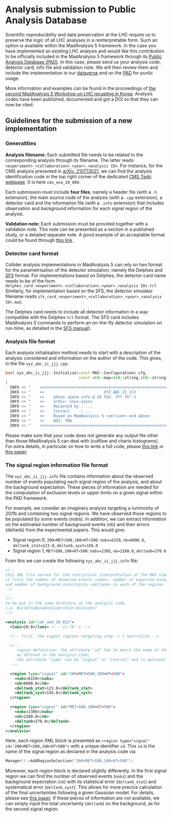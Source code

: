 # Analysis submission to Public Analysis Database
Scientific reproducibility and data preservation at the LHC require us to
preserve the logic of all LHC analyses in a reinterpretable form. Such an option
is available within the MadAnalysis 5 framework. In the case you have
implemented an existing LHC analysis and would like this contribution to be
officially included in the MadAnalysis 5 framework through its
[Public Analysis Database (PAD)](http://madanalysis.irmp.ucl.ac.be/wiki/PublicAnalysisDatabase).
In this case, please send us your analysis code, detector card, info file and
validation note. We will then review them and include the implementation in our
[dataverse](https://dataverse.uclouvain.be/dataverse/madanalysis) and on the
[PAD](http://madanalysis.irmp.ucl.ac.be/wiki/PublicAnalysisDatabase) for punlic usage.

More information and examples can be found in the proceedings of 
[the second MadAnalysis 5 Workshop on LHC recasting in Korea](https://doi.org/10.1142/S0217732321020016). 
Analysis codes have been published, documented and got a DOI so that they can now be cited.


## Guidelines for the submission of a new implementation

### Generalities
**Analysis filename:** Each submitted file needs to be related to the
corresponding analysis through its filename. The latter reads
   `<experiment>_<collaboration>_<year>_<analysis ID>`.
For instance, for the CMS analysis presented in
[arXiv: 2107.13021](http://arxiv.org/abs/2107.13021), we can find the analysis
identification code in the top right corner of the dedicated
[CMS Twiki webpage](http://cms-results.web.cern.ch/cms-results/public-results/publications/EXO-20-004/#Ref).
It is here `cms_exo_20_004`.

Each submission must include **four files**, namely a header file (with a `.h`
extension), the main source code of the analysis (with a `.cpp` extension),
a detector card and the information file (with a `.info` extension) that
includes observation and background information for each signal region of the
analysis.

**Validation note:** Each submission must be provided together with a
validation note. This note can be presented as a section in a published study,
or a detailed separate note. A good example of an acceptable format could be
found through
[this link](http://madanalysis.irmp.ucl.ac.be/raw-attachment/wiki/PublicAnalysisDatabase/validation_atlas_susy_2019_08.pdf).


### Detector card format
Collider analysis implementations in MadAnalysis 5 can rely on two format for
the parametrisation of the detector simulation, namely the Delphes and
[SFS](https://arxiv.org/abs/2006.09387) format. For implementations based on
Delphes, the detector card name needs to be of the form
  `delphes_card_<experiment>_<collaboration>_<year>_<analysis ID>.tcl`
Similarly, for implementation based on the SFS, the detector simulator filename
reads
  `sfs_card_<experiment>_<collaboration>_<year>_<analysis ID>.ma5`.

The Delphes card needs to include all detector information in a way compatible
with the Delphes `tcl` format. The SFS card includes MadAnalysis 5 commands to
perform an on-the-fly detector simulation on run-time, as detailed in the
[SFS manual](https://arxiv.org/abs/2006.09387)).


### Analysis file format

Each analysis initialisation method needs to start with a description of the
analysis considered and information on the author of the code. This gives, in
the file `xyz_abc_ii_jjj.cpp`:
```cpp
bool xyz_abc_ii_jjj::Initialize(const MA5::Configuration& cfg, 
                                const std::map<std::string,std::string>& parameters)
{
  INFO << "    <><><><><><><><><><><><><><><><><><><><><><><><><><><><><><><><><><><>" << endmsg;
  INFO << "    <>                          XYZ ABC II JJJ                          <>" << endmsg;
  INFO << "    <>    phase space info @ XX TeV, YYY fb^-1                          <>" << endmsg;
  INFO << "    <>    arXiv: xxxx.xxxxx                                             <>" << endmsg;
  INFO << "    <>    Recasted by : ...                                             <>" << endmsg;
  INFO << "    <>    Contact     : ...                                             <>" << endmsg;
  INFO << "    <>    Based on MadAnalysis 5 <version> and above                    <>" << endmsg;
  INFO << "    <>    DOI: TBA                                                      <>" << endmsg;
  INFO << "    <><><><><><><><><><><><><><><><><><><><><><><><><><><><><><><><><><><>" << endmsg;
```
Please make sure that your code does not generate any output file other than
those MadAnalysis 5 can deal with (cutflow and charts histograms). For extra
details, in particular on how to write a full code, please
[this link](https://madanalysis.irmp.ucl.ac.be/wiki/WritingAnalyses) or
[this paper](https://arxiv.org/abs/1808.00480).

### The signal region information file format
The `xyz_abc_ii_jjj.info` file contains information about the observed number of
events populating each signal region of the analysis, and about the background
expectation. These pieces of information are needed for the computation of
exclusion levels or upper limits on a given signal within the PAD framework.

For example, we consider an imaginary analysis targeting a luminosity of 20/fb
and containing two signal regions. We have observed those regions to be
populated by some events (nobs). In addition, we can extract information on the
estimated number of background events (nb) and their errors (deltanb) from the
experimental papers. This would give:
- Signal region 0, `200<MET<500,100<HT<500`: `nobs=6159`, `nb=6090.0`, `deltanb_stat=123.0`, `deltanb_syst=156.0`
- Signal region 1, `MET>500,100<HT<500`: `nobs=2305`, `nb=2280.0`, `deltanb=270.0`

From this we can create the following `xyz_abc_ii_jjj.info` file:

```xml
<!--
this XML file serves for the statistical interpretation of the MA5 simulation. 
it lists the number of observed events <nobs>, number of expected backgrounds <nb> 
and number of background uncertainty <deltanb> in each of the regions  
-->

<!--
to be put in the same directory as the analysis code,
i.e. Build/SampleAnalyzer/User/Analyzer/
-->

<analysis id="cat_ued_16_013">
  <lumi>20.0</lumi> <!-- in fb^-1 -->

  <!-- first, the signal regions targeting stop -> t neutralino -->

  <!--
     region definition: the attribute "id" has to match the name of the region
     as defined in the analysis code;
     the attribute "type" can be "signal" or "control" and is optional (default=signal)
  -->

  <region type="signal" id="200<MET<500,100<HT<500">
    <nobs>6159</nobs>
    <nb>6090.0</nb>
    <deltanb_stat>123.0</deltanb_stat>
    <deltanb_syst>156.0</deltanb_syst>
  </region>

  <region type="signal" id="MET>500,100<HT<500">
    <nobs>2305</nobs>
    <nb>2280.0</nb>
    <deltanb>270.0</deltanb>
  </region>
</analysis>
```
Here, each region XML block is presented as
  `<region type="signal" id="200<MET<500,100<HT<500">`
with a unique identifier `id`. This `id` is the name of the signal region as
declared in the analysis code via 
```cpp
Manager()->AddRegionSelection("200<MET<500,100<HT<500");
```
Moreover, each region block is declared slightly differently. In the first
signal region we can find the number of observed events (`nobs`) and the
background expectation (`nb`) with its statistical error (`deltanb_stat`) and
systematical error (`deltanb_syst`). This allows for more precice calculation
of the final uncertainties following a given Gaussian model. For details, please
see [this paper](https://arxiv.org/abs/1910.11418). If these pieces of
information are not available, we can simply input the total uncertainty
(`deltanb`) on the background, as for the second signal region.
